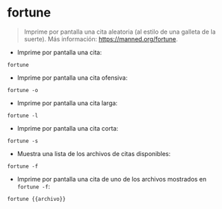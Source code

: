 # fortune

> Imprime por pantalla una cita aleatoria (al estilo de una galleta de la suerte).
> Más información: <https://manned.org/fortune>.

- Imprime por pantalla una cita:

`fortune`

- Imprime por pantalla una cita ofensiva:

`fortune -o`

- Imprime por pantalla una cita larga:

`fortune -l`

- Imprime por pantalla una cita corta:

`fortune -s`

- Muestra una lista de los archivos de citas disponibles:

`fortune -f`

- Imprime por pantalla una cita de uno de los archivos mostrados en `fortune -f`:

`fortune {{archivo}}`
